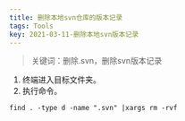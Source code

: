 ```yaml
---
title: 删除本地svn仓库的版本记录
tags: Tools
key: 2021-03-11-删除本地svn版本记录
---
```

> 关键词：删除.svn，删除svn版本记录

1. 终端进入目标文件夹。
2. 执行命令。

```
find . -type d -name ".svn" |xargs rm -rvf
```



